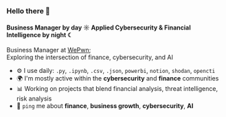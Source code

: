 ### Hello there 👋

#### Business Manager by day ☼ Applied Cybersecurity & Financial Intelligence by night ☾

Business Manager at [WePwn](https://www.wepwn.ma);<br>
Exploring the intersection of finance, cybersecurity, and AI<br>

- ⚙️ I use daily: `.py`, `.ipynb`, `.csv`, `.json`, `powerbi`, `notion`, `shodan`, `opencti`
- 🌍 I'm mostly active within the **cybersecurity** and **finance** communities
- 📊 Working on projects that blend financial analysis, threat intelligence, risk analysis
- 💬 `ping` me about **finance**, **business growth**, **cybersecurity**, **AI**
